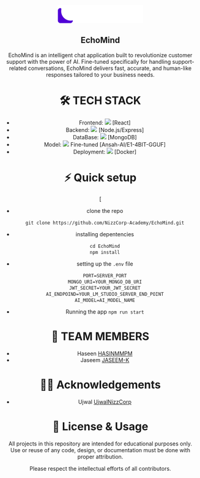 <div align="center">
<img src="https://github.com/NizzCorp-Academy/EchoMind_FrontEnd/blob/main/src/assets/logo.png" alt="Echomind Logo" />
  <h2>EchoMind</h2>
EchoMind is an intelligent chat application built to revolutionize customer support with the power of AI. Fine-tuned specifically for handling support-related conversations, EchoMind delivers fast, accurate, and human-like responses tailored to your business needs.

# 🛠️ TECH STACK

- Frontend: <img src="https://github.com/user-attachments/assets/634795ba-064f-4016-ad06-daafb8e402a6" width="20"/> [React]
- Backend: <img src="https://github.com/user-attachments/assets/bbeb0ff7-d379-41ce-981d-a80fe2d987e6" width="20"/> [Node.js/Express]
- DataBase: <img src="https://github.com/user-attachments/assets/36ec6832-18e0-4ea7-b428-54f29b544118" width="20"/> [MongoDB]
- Model: <img src="https://github.com/user-attachments/assets/6501d34b-9684-45ad-b2a2-2a3d08f03b44" width="20"/> Fine-tuned [Ansah-AI/E1-4BIT-GGUF]
- Deployment: <img src="https://github.com/user-attachments/assets/12de079d-039d-45d0-baa2-6861a2330bc6" width="20"/> [Docker]

# ⚡ Quick setup
[
- clone the repo
  ```console
  git clone https://github.com/NizzCorp-Academy/EchoMind.git
  ```

- installing depentencies

  ```console
  cd EchoMind
  npm install
  ```

- setting up the `.env` file

  ```env
  PORT=SERVER_PORT
  MONGO_URI=YOUR_MONGO_DB_URI
  JWT_SECRET=YOUR_JWT_SECRET
  AI_ENDPOIND=YOUR_LM_STUDIO_SERVER_END_POINT
  AI_MODEL=AI_MODEL_NAME
  ```

- Running the app
  `npm run start`

# 👥 TEAM MEMBERS

- Haseen [HASINMMPM](https://github.com/HASINMMPM)
- Jaseem [JASEEM-K](https://github.com/JASEEM-K)

# 👨‍🏫 Acknowledgements

- Ujwal [UjwalNizzCorp](https://github.com/UjwalNizzCorp)

# 📄 License & Usage

All projects in this repository are intended for educational purposes only.
Use or reuse of any code, design, or documentation must be done with proper attribution.

Please respect the intellectual efforts of all contributors.
